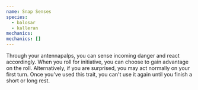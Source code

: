 ```yaml
---
name: Snap Senses
species:
  - balosar
  - kalleran
mechanics:
mechanics: []
---
```

Through your antennapalps, you can sense incoming danger and react accordingly. When you roll for initiative, you can choose to gain advantage on the roll. Alternatively, if you are surprised, you may act normally on your first turn. Once you've used this trait, you can't use it again until you finish a short or long rest.
